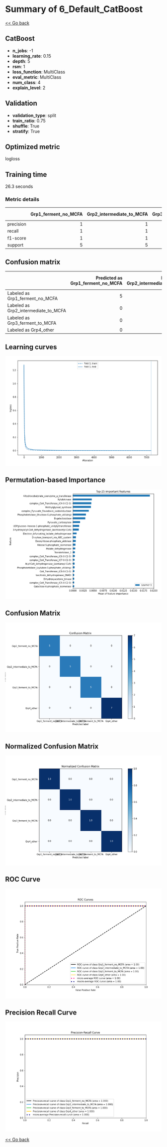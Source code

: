 # Summary of 6_Default_CatBoost

[<< Go back](../README.md)


## CatBoost
- **n_jobs**: -1
- **learning_rate**: 0.15
- **depth**: 5
- **rsm**: 1
- **loss_function**: MultiClass
- **eval_metric**: MultiClass
- **num_class**: 4
- **explain_level**: 2

## Validation
 - **validation_type**: split
 - **train_ratio**: 0.75
 - **shuffle**: True
 - **stratify**: True

## Optimized metric
logloss

## Training time

26.3 seconds

### Metric details
|           |   Grp1_ferment_no_MCFA |   Grp2_intermediate_to_MCFA |   Grp3_ferment_to_MCFA |   Grp4_other |   accuracy |   macro avg |   weighted avg |    logloss |
|:----------|-----------------------:|----------------------------:|-----------------------:|-------------:|-----------:|------------:|---------------:|-----------:|
| precision |                      1 |                           1 |                      1 |            1 |          1 |           1 |              1 | 0.00224122 |
| recall    |                      1 |                           1 |                      1 |            1 |          1 |           1 |              1 | 0.00224122 |
| f1-score  |                      1 |                           1 |                      1 |            1 |          1 |           1 |              1 | 0.00224122 |
| support   |                      5 |                           5 |                      5 |            7 |          1 |          22 |             22 | 0.00224122 |


## Confusion matrix
|                                      |   Predicted as Grp1_ferment_no_MCFA |   Predicted as Grp2_intermediate_to_MCFA |   Predicted as Grp3_ferment_to_MCFA |   Predicted as Grp4_other |
|:-------------------------------------|------------------------------------:|-----------------------------------------:|------------------------------------:|--------------------------:|
| Labeled as Grp1_ferment_no_MCFA      |                                   5 |                                        0 |                                   0 |                         0 |
| Labeled as Grp2_intermediate_to_MCFA |                                   0 |                                        5 |                                   0 |                         0 |
| Labeled as Grp3_ferment_to_MCFA      |                                   0 |                                        0 |                                   5 |                         0 |
| Labeled as Grp4_other                |                                   0 |                                        0 |                                   0 |                         7 |

## Learning curves
![Learning curves](learning_curves.png)

## Permutation-based Importance
![Permutation-based Importance](permutation_importance.png)
## Confusion Matrix

![Confusion Matrix](confusion_matrix.png)


## Normalized Confusion Matrix

![Normalized Confusion Matrix](confusion_matrix_normalized.png)


## ROC Curve

![ROC Curve](roc_curve.png)


## Precision Recall Curve

![Precision Recall Curve](precision_recall_curve.png)



[<< Go back](../README.md)
